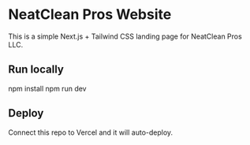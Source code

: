# NeatClean Pros Website

This is a simple Next.js + Tailwind CSS landing page for NeatClean Pros LLC.

## Run locally
npm install
npm run dev

## Deploy
Connect this repo to Vercel and it will auto-deploy.
